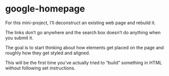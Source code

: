 # google-homepage

For this mini-project, I’ll deconstruct an existing web page and rebuild it. 

The links don’t go anywhere and the search box doesn’t do anything when you submit it.

The goal is to start thinking about how elements get placed on the page and roughly how they get styled and aligned.

This will be the first time you’ve actually tried to “build” something in HTML without following set instructions.